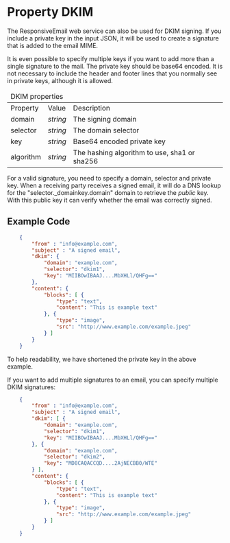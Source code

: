 # Property DKIM

The ResponsiveEmail web service can also be used for DKIM signing. If
you include a private key in the input JSON, it will be used to
create a signature that is added to the email MIME.

It is even possible to specify multiple keys if you want to add more
than a single signature to the mail. The private key should be base64
encoded. It is not necessary to include the header and footer lines 
that you normally see in private keys, although it is allowed.

<table class="info">
    <thead>
        <tr>
            <td colspan="3">DKIM properties</td>
        </tr>
    </thead>
    <tbody>
        <tr class="thead">
            <td>Property</td>
            <td>Value</td>
            <td>Description</td>
        </tr>
        <tr>
            <td>domain</td>
            <td><em>string</em></td>
            <td>The signing domain</td>
        </tr>
        <tr>
            <td>selector</td>
            <td><em>string</em></td>
            <td>The domain selector</td>
        </tr>
        <tr>
            <td>key</td>
            <td><em>string</em></td>
            <td>Base64 encoded private key</td>
        </tr>
        <tr>
            <td>algorithm</td>
            <td><em>string</em></td>
            <td>The hashing algorithm to use, sha1 or sha256</td>
        </tr>
    </tbody>
</table>

For a valid signature, you need to specify a domain, selector and 
private key. When a receiving party receives a signed email, it will
do a DNS lookup for the "selector._domainkey.domain" domain to retrieve
the _public_ key. With this public key it can verify whether the email
was correctly signed.

## Example Code


````json
    {
        "from" : "info@example.com",
        "subject" : "A signed email",
        "dkim": {
            "domain": "example.com",
            "selector": "dkim1",
            "key": "MIIBOwIBAAJ....MbXHLl/QHFg=="
        },
        "content": {
            "blocks": [ {
                "type": "text",
                "content": "This is example text"
            }, {
                "type": "image",
                "src": "http://www.example.com/example.jpeg"
            } ]
        }
    }
````

To help readability, we have shortened the private key in the above 
example. 

If you want to add multiple signatures to an email, you can specify
multiple DKIM signatures:

````json
    {
        "from" : "info@example.com",
        "subject" : "A signed email",
        "dkim": [ {
            "domain": "example.com",
            "selector": "dkim1",
            "key": "MIIBOwIBAAJ....MbXHLl/QHFg=="
        }, {
            "domain": "example.com",
            "selector": "dkim2",
            "key": "MD8CAQACCQD....2AjNECBB0/WTE"
        } ],
        "content": {
            "blocks": [ {
                "type": "text",
                "content": "This is example text"
            }, {
                "type": "image",
                "src": "http://www.example.com/example.jpeg"
            } ]
        }
    }
````
